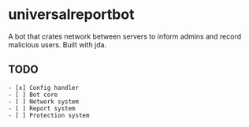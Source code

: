 # universalreportbot
A bot that crates network between servers to inform admins and record malicious users.
Built with jda.

## TODO
```
- [x] Config handler
- [ ] Bot core
- [ ] Network system
- [ ] Report system
- [ ] Protection system
```
